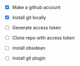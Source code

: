 
- [x] Make a github account 
- [x] Install git locally
- [ ] Generate access token
- [ ] Clone repo with access token
- [ ]  install obsidean
- [ ] install git plugin

